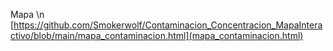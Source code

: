 Mapa \n
[https://github.com/Smokerwolf/Contaminacion_Concentracion_MapaInteractivo/blob/main/mapa_contaminacion.html](mapa_contaminacion.html)
